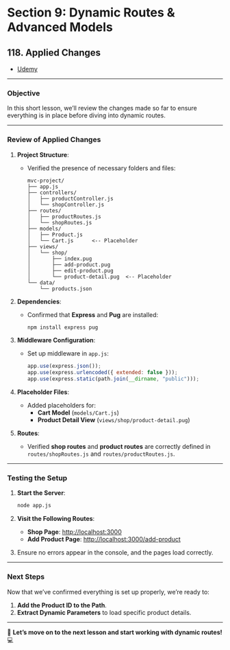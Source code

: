 # Section 9: Dynamic Routes & Advanced Models

## **118. Applied Changes**

- [Udemy](https://www.udemy.com/course/nodejs-the-complete-guide/learn/lecture/12269546#overview)

---

### **Objective**

In this short lesson, we’ll review the changes made so far to ensure everything is in place before diving into dynamic routes.

---

### **Review of Applied Changes**

1. **Project Structure**:

   - Verified the presence of necessary folders and files:
     ```
     mvc-project/
     ├── app.js
     ├── controllers/
     │   ├── productController.js
     │   └── shopController.js
     ├── routes/
     │   ├── productRoutes.js
     │   └── shopRoutes.js
     ├── models/
     │   ├── Product.js
     │   └── Cart.js      <-- Placeholder
     ├── views/
     │   └── shop/
     │       ├── index.pug
     │       ├── add-product.pug
     │       ├── edit-product.pug
     │       └── product-detail.pug  <-- Placeholder
     └── data/
         └── products.json
     ```

2. **Dependencies**:

   - Confirmed that **Express** and **Pug** are installed:
     ```bash
     npm install express pug
     ```

3. **Middleware Configuration**:

   - Set up middleware in `app.js`:
     ```javascript
     app.use(express.json());
     app.use(express.urlencoded({ extended: false }));
     app.use(express.static(path.join(__dirname, "public")));
     ```

4. **Placeholder Files**:

   - Added placeholders for:
     - **Cart Model** (`models/Cart.js`)
     - **Product Detail View** (`views/shop/product-detail.pug`)

5. **Routes**:
   - Verified **shop routes** and **product routes** are correctly defined in `routes/shopRoutes.js` and `routes/productRoutes.js`.

---

### **Testing the Setup**

1. **Start the Server**:

   ```bash
   node app.js
   ```

2. **Visit the Following Routes**:

   - **Shop Page**: [http://localhost:3000](http://localhost:3000)
   - **Add Product Page**: [http://localhost:3000/add-product](http://localhost:3000/add-product)

3. Ensure no errors appear in the console, and the pages load correctly.

---

### **Next Steps**

Now that we’ve confirmed everything is set up properly, we’re ready to:

1. **Add the Product ID to the Path**.
2. **Extract Dynamic Parameters** to load specific product details.

---

🚀 **Let’s move on to the next lesson and start working with dynamic routes!** 💻
